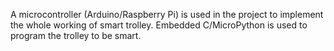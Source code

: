 A microcontroller (Arduino/Raspberry Pi) is used in the project to implement the whole working of smart trolley.
Embedded C/MicroPython is used to program the trolley to be smart.

